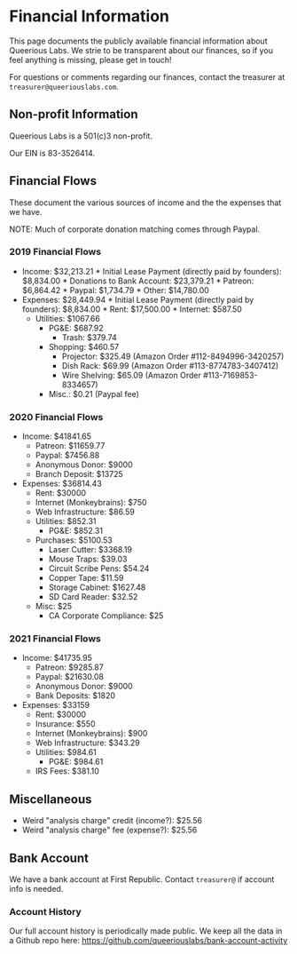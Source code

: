 <!-- TITLE: Financial Information -->

# Financial Information
This page documents the publicly available financial information about Queerious Labs. We strie to be transparent about our finances, so if you feel anything is missing, please get in touch!

For questions or comments regarding our finances, contact the treasurer at `treasurer@queeriouslabs.com`.

## Non-profit Information
Queerious Labs is a 501(c)3 non-profit.

Our EIN is 83-3526414.

## Financial Flows

These document the various sources of income and the the expenses that we have.

NOTE: Much of corporate donation matching comes through Paypal.

### 2019 Financial Flows

* Income: $32,213.21
	  * Initial Lease Payment (directly paid by founders): $8,834.00
	  * Donations to Bank Account: $23,379.21
		  * Patreon: $6,864.42
  		* Paypal: $1,734.79
	  	* Other: $14,780.00
* Expenses: $28,449.94
	  * Initial Lease Payment (directly paid by founders): $8,834.00
	  * Rent: $17,500.00
	  * Internet: $587.50
  	* Utilities: $1067.66
	  	* PG&E: $687.92
		  * Trash: $379.74
	  * Shopping: $460.57
		  * Projector: $325.49 (Amazon Order #112-8494996-3420257)
		  * Dish Rack: $69.99 (Amazon Order #113-8774783-3407412)
	  	* Wire Shelving: $65.09 (Amazon Order #113-7169853-8334657)
	  * Misc.: $0.21 (Paypal fee)

### 2020 Financial Flows

* Income: $41841.65
  * Patreon: $11659.77
  * Paypal: $7456.88
  * Anonymous Donor: $9000
  * Branch Deposit: $13725
* Expenses: $36814.43
  * Rent: $30000
  * Internet (Monkeybrains): $750
  * Web Infrastructure: $86.59
  * Utilities: $852.31
    * PG&E: $852.31
  * Purchases: $5100.53
    * Laser Cutter: $3368.19
    * Mouse Traps: $39.03
    * Circuit Scribe Pens: $54.24
    * Copper Tape: $11.59
    * Storage Cabinet: $1627.48
    * SD Card Reader: $32.52
  * Misc: $25
    * CA Corporate Compliance: $25

### 2021 Financial Flows

* Income: $41735.95
  * Patreon: $9285.87
  * Paypal: $21630.08
  * Anonymous Donor: $9000
  * Bank Deposits: $1820
* Expenses: $33159
  * Rent: $30000
  * Insurance: $550
  * Internet (Monkeybrains): $900 
  * Web Infrastructure: $343.29
  * Utilities: $984.61
    * PG&E: $984.61
  * IRS Fees: $381.10

## Miscellaneous

- Weird "analysis charge" credit (income?): $25.56
- Weird "analysis charge" fee (expense?): $25.56

## Bank Account
We have a bank account at First Republic. Contact `treasurer@` if account info is needed.

### Account History

Our full account history is periodically made public. We keep all the data in a Github repo here: https://github.com/queeriouslabs/bank-account-activity